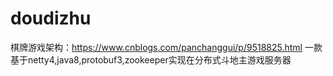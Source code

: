 # doudizhu
棋牌游戏架构：https://www.cnblogs.com/panchanggui/p/9518825.html
一款基于netty4,java8,protobuf3,zookeeper实现在分布式斗地主游戏服务器
